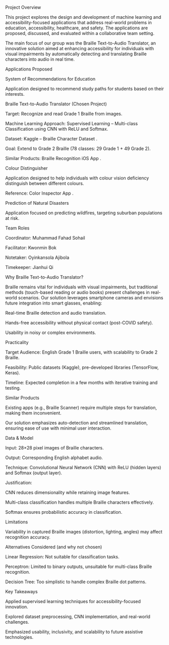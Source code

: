 Project Overview

This project explores the design and development of machine learning and accessibility-focused applications that address real-world problems in education, accessibility, healthcare, and safety. The applications are proposed, discussed, and evaluated within a collaborative team setting.

The main focus of our group was the Braille Text-to-Audio Translator, an innovative solution aimed at enhancing accessibility for individuals with visual impairments by automatically detecting and translating Braille characters into audio in real time.

Applications Proposed

System of Recommendations for Education

Application designed to recommend study paths for students based on their interests.

Braille Text-to-Audio Translator (Chosen Project)

Target: Recognize and read Grade 1 Braille from images.

Machine Learning Approach: Supervised Learning – Multi-class Classification using CNN with ReLU and Softmax.

Dataset: Kaggle – Braille Character Dataset
.

Goal: Extend to Grade 2 Braille (78 classes: 29 Grade 1 + 49 Grade 2).

Similar Products: Braille Recognition iOS App
.

Colour Distinguisher

Application designed to help individuals with colour vision deficiency distinguish between different colours.

Reference: Color Inspector App
.

Prediction of Natural Disasters

Application focused on predicting wildfires, targeting suburban populations at risk.

Team Roles

Coordinator: Muhammad Fahad Sohail

Facilitator: Kwonmin Bok

Notetaker: Oyinkansola Ajibola

Timekeeper: Jianhui Qi

Why Braille Text-to-Audio Translator?

Braille remains vital for individuals with visual impairments, but traditional methods (touch-based reading or audio books) present challenges in real-world scenarios. Our solution leverages smartphone cameras and envisions future integration into smart glasses, enabling:

Real-time Braille detection and audio translation.

Hands-free accessibility without physical contact (post-COVID safety).

Usability in noisy or complex environments.

Practicality

Target Audience: English Grade 1 Braille users, with scalability to Grade 2 Braille.

Feasibility: Public datasets (Kaggle), pre-developed libraries (TensorFlow, Keras).

Timeline: Expected completion in a few months with iterative training and testing.

Similar Products

Existing apps (e.g., Braille Scanner) require multiple steps for translation, making them inconvenient.

Our solution emphasizes auto-detection and streamlined translation, ensuring ease of use with minimal user interaction.

Data & Model

Input: 28×28 pixel images of Braille characters.

Output: Corresponding English alphabet audio.

Technique: Convolutional Neural Network (CNN) with ReLU (hidden layers) and Softmax (output layer).

Justification:

CNN reduces dimensionality while retaining image features.

Multi-class classification handles multiple Braille characters effectively.

Softmax ensures probabilistic accuracy in classification.

Limitations

Variability in captured Braille images (distortion, lighting, angles) may affect recognition accuracy.

Alternatives Considered (and why not chosen)

Linear Regression: Not suitable for classification tasks.

Perceptron: Limited to binary outputs, unsuitable for multi-class Braille recognition.

Decision Tree: Too simplistic to handle complex Braille dot patterns.

Key Takeaways

Applied supervised learning techniques for accessibility-focused innovation.

Explored dataset preprocessing, CNN implementation, and real-world challenges.

Emphasized usability, inclusivity, and scalability to future assistive technologies.
